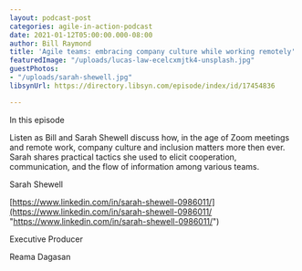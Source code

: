 ```yaml
---
layout: podcast-post
categories: agile-in-action-podcast
date: 2021-01-12T05:00:00.000-08:00
author: Bill Raymond
title: 'Agile teams: embracing company culture while working remotely'
featuredImage: "/uploads/lucas-law-ecelcxmjtk4-unsplash.jpg"
guestPhotos:
- "/uploads/sarah-shewell.jpg"
libsynUrl: https://directory.libsyn.com/episode/index/id/17454836

---
```

In this episode

Listen as Bill and Sarah Shewell discuss how, in the age of Zoom meetings and remote work, company culture and inclusion matters more then ever. Sarah shares practical tactics she used to elicit cooperation, communication, and the flow of information among various teams.

Sarah Shewell

[https://www.linkedin.com/in/sarah-shewell-0986011/](https://www.linkedin.com/in/sarah-shewell-0986011/ "https://www.linkedin.com/in/sarah-shewell-0986011/")

Executive Producer

Reama Dagasan